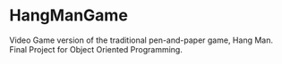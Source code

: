 # HangManGame
Video Game version of the traditional pen-and-paper game, Hang Man. Final Project for Object Oriented Programming. 
